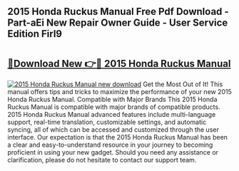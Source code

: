 ## 2015 Honda Ruckus Manual Free Pdf Download - Part-aEi New Repair Owner Guide - User Service Edition Firl9

# <h2><a href="http://bc75645.oget.top/?id=2015+Honda+Ruckus+Manual">🔗Download New 👉🔴 2015 Honda Ruckus Manual</a></h2>

[![2015 Honda Ruckus Manual new download](https://i.imgur.com/5g1atiW.png)](http://bc75645.oget.top/?id=2015+Honda+Ruckus+Manual)
Get the Most Out of It! This manual offers tips and tricks to maximize the performance of your new 2015 Honda Ruckus Manual. Compatible with Major Brands This 2015 Honda Ruckus Manual is compatible with major brands of compatible products. 2015 Honda Ruckus Manual advanced features include multi-language support, real-time translation, customizable settings, and automatic syncing, all of which can be accessed and customized through the user interface. Our expectation is that the 2015 Honda Ruckus Manual has been a clear and easy-to-understand resource in your journey to becoming proficient in using your new gadget. Should you need any assistance or clarification, please do not hesitate to contact our support team.
